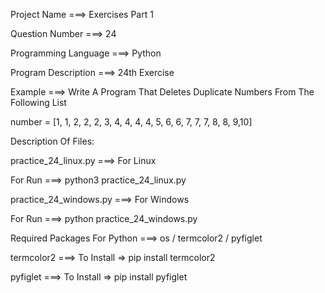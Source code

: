Project Name ===> Exercises Part 1

Question Number ===> 24

Programming Language ===> Python

Program Description ===> 24th Exercise

Example ===> Write A Program That Deletes Duplicate Numbers From The Following List

number = [1, 1, 2, 2, 2, 3, 4, 4, 4, 4, 5, 6, 6, 7, 7, 7, 8, 8, 9,10]

Description Of Files:

practice_24_linux.py ===> For Linux 

For Run ===> python3 practice_24_linux.py

practice_24_windows.py ===> For Windows

For Run ===> python practice_24_windows.py

Required Packages For Python ===> os / termcolor2 / pyfiglet

termcolor2 ===> To Install => pip install termcolor2

pyfiglet ===> To Install => pip install pyfiglet
